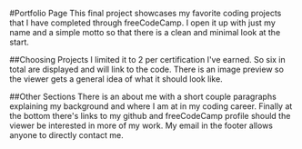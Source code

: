 #Portfolio Page
This final project showcases my favorite coding projects that I have completed through freeCodeCamp. I open it up with just my name and a simple motto so that there is a clean and minimal look at the start.

##Choosing Projects
I limited it to 2 per certification I've earned. So six in total are displayed and will link to the code. There is an image preview so the viewer gets a general idea of what it should look like.

##Other Sections
There is an about me with a short couple paragraphs explaining my background and where I am at in my coding career. Finally at the bottom there's links to my github and freeCodeCamp profile should the viewer be interested in more of my work. My email in the footer allows anyone to directly contact me.

